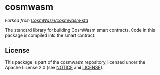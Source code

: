 # cosmwasm

_Forked from [CosmWasm/cosmwasm-std](https://github.com/CosmWasm/cosmwasm/tree/main/packages/std)_

The standard library for building CosmWasm smart contracts. Code in this package
is compiled into the smart contract.

## License

This package is part of the cosmwasm repository, licensed under the Apache
License 2.0 (see [NOTICE](https://github.com/line/cosmwasm/blob/main/NOTICE)
and [LICENSE](https://github.com/line/cosmwasm/blob/main/LICENSE)).
